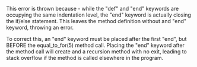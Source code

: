 <!-- ex06.md -->

This error is thrown because - while the "def" and "end" keywords are occupying the same indentation level, the "end" keyword is actually closing the if/else statement. This leaves the method definition without and "end" keyword, throwing an error. 

To correct this, an "end" keyword must be placed after the first "end", but BEFORE the equal_to_for(5) method call. Placing the "end" keyword after the method call will create and a recursion method with no exit, leading to stack overflow if the method is called elsewhere in the program.